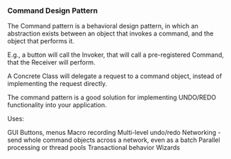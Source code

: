 ### Command Design Pattern

The Command pattern is a behavioral design pattern, in which an abstraction exists between an object that invokes a command, and the object that performs it.

E.g., a button will call the Invoker, that will call a pre-registered Command, that the Receiver will perform.

A Concrete Class will delegate a request to a command object, instead of implementing the request directly.

The command pattern is a good solution for implementing UNDO/REDO functionality into your application.

Uses:

GUI Buttons, menus
Macro recording
Multi-level undo/redo
Networking - send whole command objects across a network, even as a batch
Parallel processing or thread pools
Transactional behavior
Wizards